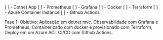 [ ] - Dotnet App
[ ] - Prometheus
[ ] - Grafana
[ ] - Docker
[ ] - Terraform
[ ] - Azure Container Instance
[ ] - Github Actions

Fase 1:
Objetivo: Aplicação em dotnet mvc.
          Observabilidade com Grafana e Prometheus,
          Containerizado com docker e provisionado com Terraform,
          Deploy em um Azure ACI. CI/CD com Github Actions.

